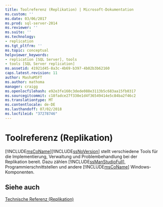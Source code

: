 ```yaml
---
title: Toolreferenz (Replikation) | Microsoft-Dokumentation
ms.custom: ''
ms.date: 03/06/2017
ms.prod: sql-server-2014
ms.reviewer: ''
ms.suite: ''
ms.technology:
- replication
ms.tgt_pltfrm: ''
ms.topic: conceptual
helpviewer_keywords:
- replication [SQL Server], tools
- tools [SQL Server replication]
ms.assetid: 41921d45-8a3c-4b69-b397-4b02b3b62160
caps.latest.revision: 11
author: MashaMSFT
ms.author: mathoma
manager: craigg
ms.openlocfilehash: e92e3fe160c3dede088e3113b5c683aa15fb0317
ms.sourcegitcommit: c18fadce27f330e1d4f36549414e5c84ba2f46c2
ms.translationtype: MT
ms.contentlocale: de-DE
ms.lasthandoff: 07/02/2018
ms.locfileid: "37278746"
---
```

# <a name="tools-reference-replication"></a>Toolreferenz (Replikation)
  [!INCLUDE[msCoName](../../includes/msconame-md.md)][!INCLUDE[ssNoVersion](../../includes/ssnoversion-md.md)] stellt verschiedene Tools für die Implementierung, Verwaltung und Problembehandlung bei der Replikation bereit. Dazu zählen [!INCLUDE[ssManStudioFull](../../includes/ssmanstudiofull-md.md)], Programmierschnittstellen und andere [!INCLUDE[msCoName](../../includes/msconame-md.md)] Windows-Komponenten.  
  
## <a name="see-also"></a>Siehe auch  
 [Technische Referenz &#40;Replikation&#41;](technical-reference-replication.md)  
  
  
